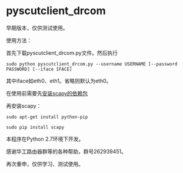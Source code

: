 # pyscutclient_drcom

早期版本，仅供测试使用。

使用方法：

首先下载pyscutclient_drcom.py文件。然后执行

`sudo python pyscutclient_drcom.py --username USERNAME [--password PASSWORD] [--iface IFACE]`

其中iface如eth0、eth1。省略则默认为eth0。



在使用前需要先[安装scapy的依赖包](http://www.secdev.org/projects/scapy/doc/installation.html#platform-specific-instructions)

再安装scapy：

`sudo apt-get install python-pip`

`sudo pip install scapy`

本程序在Python 2.7环境下开发。

感谢华工路由器群等的各种帮助，群号262939451。

再次重申，仅供学习、测试使用。
